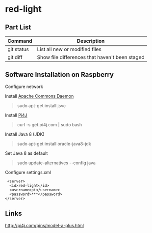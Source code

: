 # red-light

## Part List
| Command | Description |
| --- | --- |
| git status | List all new or modified files |
| git diff | Show file differences that haven't been staged |




## Software Installation on Raspberry

Configure network

Install [Apache Commons Daemon](http://commons.apache.org/proper/commons-daemon/jsvc.html)
> sudo apt-get install jsvc

Install [Pi4J](http://pi4j.com/)
> curl -s get.pi4j.com | sudo bash

Install Java 8 (JDK)
> sudo apt-get install oracle-java8-jdk

Set Java 8 as default
> sudo update-alternatives --config java


Configure settings.xml

     <server>
      <id>red-light</id>
      <username>pi</username>
      <password>***</password>
    </server>
    
## Links
http://pi4j.com/pins/model-a-plus.html
